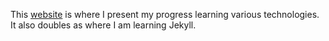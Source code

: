 This [website](https://alec-m13.github.io/) is where I present my progress learning various technologies. It also doubles as where I am learning Jekyll.